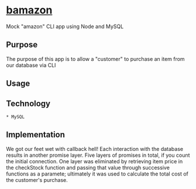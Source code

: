 # [bamazon](https://github.com/jmeuwissen/bamazon)
Mock "amazon" CLI app using Node and MySQL



## Purpose

The purpose of this app is to allow a "customer" to purchase an item from our database via CLI

## Usage



## Technology

    * MySQL

## Implementation

We got our feet wet with callback hell! Each interaction with the database results in another promise layer. Five layers of promises in total, if you count the initial connection. One layer was eliminated by retrieving item price in the checkStock function and passing that value through successive functions as a paramete; ultimately it was used to calculate the total cost of the customer's purchase.
